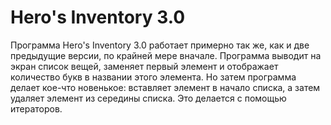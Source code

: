 # Hero's Inventory 3.0
Программа Hero's Inventory 3.0 работает примерно так же, как и две предыдущие
версии, по крайней мере вначале. Программа выводит на экран список вещей, заменяет первый элемент и отображает количество букв в названии этого элемента.
Но затем программа делает кое-что новенькое: вставляет элемент в начало списка,
а затем удаляет элемент из середины списка. Это делается с помощью итераторов.

